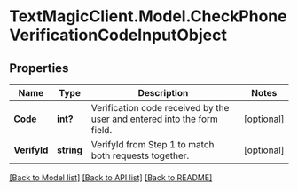 # TextMagicClient.Model.CheckPhoneVerificationCodeInputObject
## Properties

Name | Type | Description | Notes
------------ | ------------- | ------------- | -------------
**Code** | **int?** | Verification code received by the user and entered into the form field. | [optional] 
**VerifyId** | **string** | VerifyId from Step 1 to match both requests together. | [optional] 

[[Back to Model list]](../README.md#documentation-for-models) [[Back to API list]](../README.md#documentation-for-api-endpoints) [[Back to README]](../README.md)

